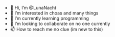 - 👋 Hi, I’m @LunaNacht
- 👀 I’m interested in choas and many things
- 🌱 I’m currently learning programming
- 💞️ I’m looking to collaborate on no one currently
- 📫 How to reach me no clue (im new to this)
  
<!---
LunaNacht/LunaNacht is a ✨ special ✨ repository because its `README.md` (this file) appears on your GitHub profile.
You can click the Preview link to take a look at your changes.
--->
